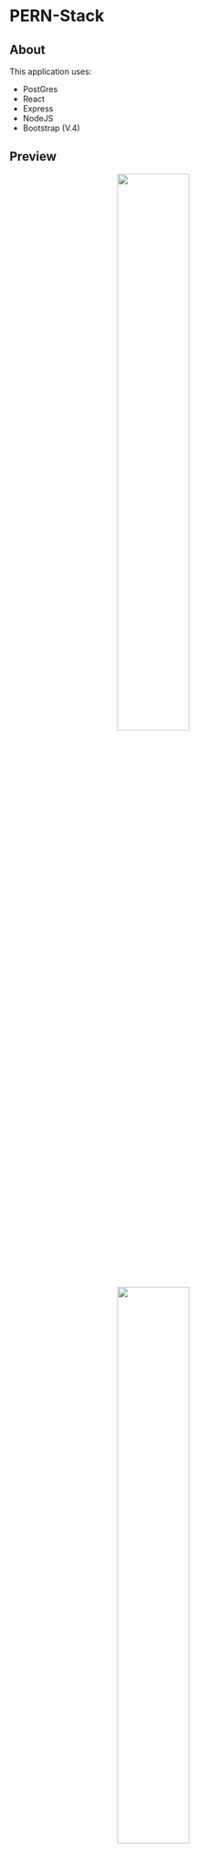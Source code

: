 # PERN-Stack

## About
This application uses: 
* PostGres 
* React
* Express 
* NodeJS
* Bootstrap (V.4)

## Preview

<p align="center">
  <img src="demo/preview1.png" width="50%">
  <img src="demo/preview2.png" width="50%">
</center>